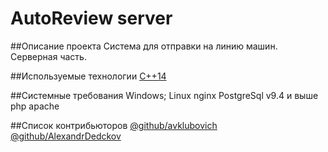 # AutoReview server

##Описание проекта
Система для отправки на линию машин. Серверная часть.

##Используемые технологии
[C++14](https://ru.wikipedia.org/wiki/C%2B%2B14)

##Системные требования
Windows; Linux
nginx
PostgreSql v9.4 и выше
php
apache

##Список контрибьюторов
[@github/avklubovich](../../../../avklubovich)
[@github/AlexandrDedckov](../../../../AlexandrDedckov)